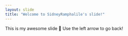 ```yaml
---
layout: slide
title: "Welcome to SidneyRamphalile's slide!"
---
```

This is my awesome slide :tada:
Use the left arrow to go back!
